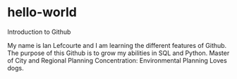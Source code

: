 # hello-world
Introduction to Github

My name is Ian Lefcourte and I am learning the different features of Github.
The purpose of this Github is to grow my abilities in SQL and Python.
Master of City and Regional Planning
Concentration: Environmental Planning
Loves dogs.
